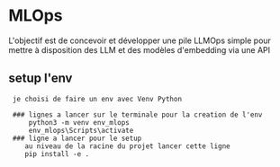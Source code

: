 # MLOps
L'objectif est de concevoir et développer une pile LLMOps simple pour mettre à disposition des LLM et des modèles d'embedding via une API


## setup l'env
     je choisi de faire un env avec Venv Python 
     
     ### lignes a lancer sur le terminale pour la creation de l'env
         python3 -m venv env_mlops
         env_mlops\Scripts\activate
     ### ligne a lancer pour le setup 
        au niveau de la racine du projet lancer cette ligne 
        pip install -e .

